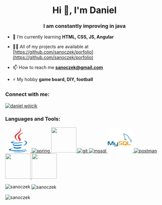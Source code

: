 <h1 align="center">Hi 👋, I'm Daniel</h1>
<h3 align="center">I am constantly improving in java</h3>

- 🌱 I’m currently learning **HTML, CSS, JS, Angular**

- 👨‍💻 All of my projects are available at [https://github.com/sanoczek/porfolio](https://github.com/sanoczek/porfolio)

- 📫 How to reach me **sanoczek@gmail.com**

- ⚡ My hobby **game board, DIY, football**

<h3 align="left">Connect with me:</h3>
<p align="left">
<a href="https://linkedin.com/in/daniel-wójcik-35129a218" target="blank"><img align="center" src="https://raw.githubusercontent.com/rahuldkjain/github-profile-readme-generator/master/src/images/icons/Social/linked-in-alt.svg" alt="daniel wójcik" height="50" width="50" /></a>
</p>

<h3 align="left">Languages and Tools:</h3>
<p align="left"> 
  <a href="https://www.java.com" target="_blank"> <img src="https://raw.githubusercontent.com/devicons/devicon/master/icons/java/java-original.svg" alt="java" width="80" height="80"/> </a> 
  <a href="https://spring.io/" target="_blank"> <img src="https://www.vectorlogo.zone/logos/springio/springio-icon.svg" alt="spring" width="80" height="80"/> <a href="https://www.jetbrains.com/idea/" target="_blank"> <img src="https://upload.wikimedia.org/wikipedia/commons/thumb/9/9c/IntelliJ_IDEA_Icon.svg/1200px-IntelliJ_IDEA_Icon.svg.png" width="80" height="80"/> <a href="https://git-scm.com/" target="_blank"> <img src="https://www.vectorlogo.zone/logos/git-scm/git-scm-icon.svg" alt="git" width="80" height="80"/> </a>  </a> <a href="https://www.microsoft.com/en-us/sql-server" target="_blank"> <img src="https://www.svgrepo.com/show/303229/microsoft-sql-server-logo.svg" alt="mssql" width="80" height="80"/> </a> <a href="https://www.mysql.com/" target="_blank"> <img src="https://raw.githubusercontent.com/devicons/devicon/master/icons/mysql/mysql-original-wordmark.svg" alt="mysql" width="80" height="80"/> </a> <a href="https://postman.com" target="_blank"> <img src="https://www.vectorlogo.zone/logos/getpostman/getpostman-icon.svg" alt="postman" width="80" height="80"/> </a> <a href="https://hibernate.org" target="_blank"> <img src="https://hibernate.org/images/hibernate_icon_whitebkg.svg" width="80" height="80"/> </a> </a> <a href="https://www.scrum.org/" target="_blank"> <img src="https://www.scrum.org/themes/custom/scrumorg/assets/images/logo-250.png" width="80" height="80"/> </a> </p>

<p><img align="left" src="https://github-readme-stats.vercel.app/api/top-langs?username=sanoczek&show_icons=true&locale=en&layout=compact" alt="sanoczek" /></p>

<p>&nbsp;<img align="center" src="https://github-readme-stats.vercel.app/api?username=sanoczek&show_icons=true&locale=en" alt="sanoczek" /></p>

<p><img align="center" src="https://github-readme-streak-stats.herokuapp.com/?user=sanoczek&" alt="sanoczek" /></p>

